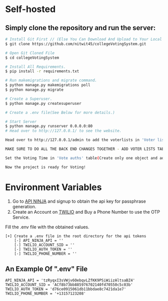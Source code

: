 # Self-hosted

## Simply clone the repository and run the server:
```sh
# Install Git First // (Else You Can Download And Upload to Your Local Server)
$ git clone https://github.com/nitwit45/collegeVotingSystem.git

# Open Git Cloned File
$ cd collegeVotingSystem

# Install All Requirements.
$ pip install -r requirements.txt

# Run makemigrations and migrate command.
$ python manage.py makemigrations poll
$ python manage.py migrate

# Create a Superuser.
$ python manage.py createsuperuser

# Create a .env file(See Below for more details.)

# Start Server
$ python manage.py runserver 0.0.0.0:80
# Head over to http://127.0.0.1/ to see the website.

Head over to http://127.0.0.1/admin to add the voterlists in 'Voter lists' table and the candidates in the 'Candidates' table.

MAKE SURE TO DO ALL THE BACK END CHANGES TOGETHER - ADD VOTER LISTS TABLE AND CANDIDATES TABLE

Set the Voting Time in 'Vote auths' table(Create only one object and add the start and end time of voting).

Now the project is ready for Voting!
```

# Environment Variables

1. Go to [API NINJA](https://api-ninjas.com/) and signup to obtain the api key for passphrase generation.
2. Create an Account on [TWILIO](https://www.twilio.com/try-twilio) and Buy a Phone Number to use the OTP Service.

Fill the .env file with the obtained values.

```
[+] Create a .env file in the root directory for the api tokens
    [-] API_NINJA_API = ''
    [-] TWILIO_ACCOUNT_SID = ''
    [-] TWILIO_AUTH_TOKEN = ''
    [-] TWILIO_PHONE_NUMBER = ''
```


## An Example Of ".env" File
```
API_NINJA_API = 'tzRyqxI3sVWjv6OebqvLZfKK9PSiWiizAltsaBZ4'
TWILIO_ACCOUNT_SID = 'ACf8b73bb885976702140fd70550c5c03b'
TWILIO_AUTH_TOKEN = 'd76ce0915061db11bbdae8c7421da1e7'
TWILIO_PHONE_NUMBER = '+13157123208'
```
